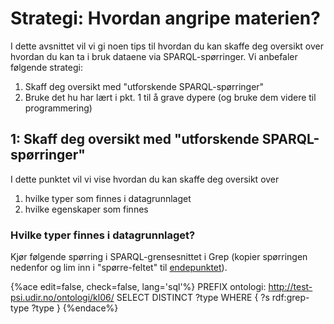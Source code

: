 # Strategi: Hvordan angripe materien?
I dette avsnittet vil vi gi noen tips til hvordan du kan skaffe deg oversikt over hvordan du kan ta i bruk dataene via SPARQL-spørringer. 
Vi anbefaler følgende strategi:

1. Skaff deg oversikt med "utforskende SPARQL-spørringer"
2. Bruke det hu har lært i pkt. 1 til å grave dypere (og bruke dem videre til programmering)


## 1: Skaff deg oversikt med "utforskende SPARQL-spørringer"
I dette punktet vil vi vise hvordan du kan skaffe deg oversikt over
1. hvilke typer som finnes i datagrunnlaget
2. hvilke egenskaper som finnes


### Hvilke typer finnes i datagrunnlaget?
Kjør følgende spørring i SPARQL-grensesnittet i Grep (kopier spørringen nedenfor og lim inn i "spørre-feltet" til [endepunktet](http://data.udir.no/kl06/sparql)).

{%ace edit=false, check=false, lang='sql'%}
PREFIX ontologi: <http://test-psi.udir.no/ontologi/kl06/>
SELECT DISTINCT ?type
WHERE {
?s rdf:grep-type ?type 
}
{%endace%}